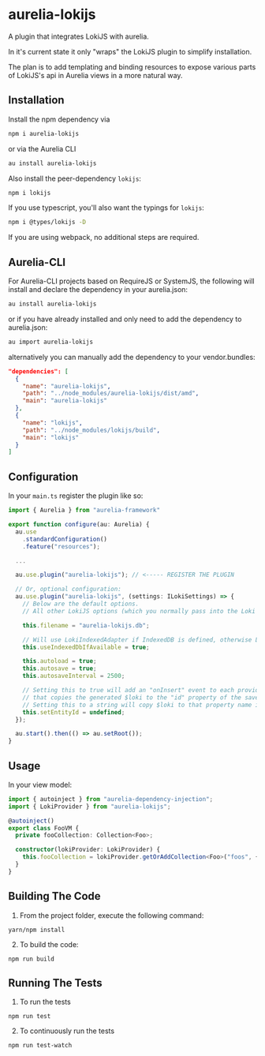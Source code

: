 # aurelia-lokijs

A plugin that integrates LokiJS with aurelia.

In it's current state it only "wraps" the LokiJS plugin to simplify installation.

The plan is to add templating and binding resources to expose various parts of LokiJS's api in Aurelia views in a more natural way.


## Installation
Install the npm dependency via

```bash
npm i aurelia-lokijs
```

or via the Aurelia CLI

```bash
au install aurelia-lokijs
```

Also install the peer-dependency `lokijs`:

```bash
npm i lokijs
```

If you use typescript, you'll also want the typings for `lokijs`:

```bash
npm i @types/lokijs -D
```

If you are using webpack, no additional steps are required.

## Aurelia-CLI

For Aurelia-CLI projects based on RequireJS or SystemJS, the following will install and declare the dependency in your aurelia.json:

```bash
au install aurelia-lokijs
```

or if you have already installed and only need to add the dependency to aurelia.json:

```bash
au import aurelia-lokijs
```

alternatively you can manually add the dependency to your vendor.bundles:

```json
"dependencies": [
  {
    "name": "aurelia-lokijs",
    "path": "../node_modules/aurelia-lokijs/dist/amd",
    "main": "aurelia-lokijs"
  },
  {
    "name": "lokijs",
    "path": "../node_modules/lokijs/build",
    "main": "lokijs"
  }
]
```

## Configuration
In your `main.ts` register the plugin like so:

```typescript
import { Aurelia } from "aurelia-framework"

export function configure(au: Aurelia) {
  au.use
    .standardConfiguration()
    .feature("resources");

  ...

  au.use.plugin("aurelia-lokijs"); // <----- REGISTER THE PLUGIN

  // Or, optional configuration:
  au.use.plugin("aurelia-lokijs", (settings: ILokiSettings) => {
    // Below are the default options.
    // All other LokiJS options (which you normally pass into the Loki constructor) can be set here too

    this.filename = "aurelia-lokijs.db";

    // Will use LokiIndexedAdapter if IndexedDB is defined, otherwise LocalStorageAdapter
    this.useIndexedDbIfAvailable = true;

    this.autoload = true;
    this.autosave = true;
    this.autosaveInterval = 2500;

    // Setting this to true will add an "onInsert" event to each provider-created collection
    // that copies the generated $loki to the "id" property of the saved entity (if not already set).
    // Setting this to a string will copy $loki to that property name instead.
    this.setEntityId = undefined;
  });

  au.start().then(() => au.setRoot());
}
```

## Usage
In your view model:

```typescript
import { autoinject } from "aurelia-dependency-injection";
import { LokiProvider } from "aurelia-lokijs";

@autoinject()
export class FooVM {
  private fooCollection: Collection<Foo>;

  constructor(lokiProvider: LokiProvider) {
    this.fooCollection = lokiProvider.getOrAddCollection<Foo>("foos", {}/* options (optional), default: { disableChangesApi: false } */);
  }
}
```

## Building The Code


1. From the project folder, execute the following command:

  ```
  yarn/npm install
  ```
2. To build the code:

  ```
  npm run build
  ```

## Running The Tests

1. To run the tests

  ```
  npm run test
  ```

2. To continuously run the tests

```
npm run test-watch
```

